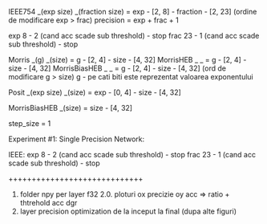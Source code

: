 IEEE754 _(exp size) _(fraction size) = exp - [2, 8] - fraction - [2, 23] 
(ordine de modificare exp > frac)
precision = exp + frac + 1

exp 8 - 2 (cand acc scade sub threshold) - stop
frac 23 - 1 (cand acc scade sub threshold) - stop

Morris _(g) _(size) = g - [2, 4] - size - [4, 32]
MorrisHEB _ _ = g - [2, 4] - size - [4, 32]
MorrisBiasHEB _ _ = g - [2, 4] - size - [4, 32]
(ord de modificare g > size) g - pe cati biti este reprezentat valoarea exponentului 

Posit _(exp size) _(size) = exp - [0, 4] - size - [4, 32]

MorrisBiasHEB _(size) = size - [4, 32]
 
step_size = 1

Experiment #1: 
Single Precision Network:

IEEE:
exp 8 - 2 (cand acc scade sub threshold) - stop
frac 23 - 1 (cand acc scade sub threshold) - stop

+++++++++++++++++++++++++++++
1. folder npy per layer f32
2.0. ploturi ox precizie oy acc => ratio + thtrehold acc dgr
2. layer precision optimization de la inceput la final (dupa alte figuri)




